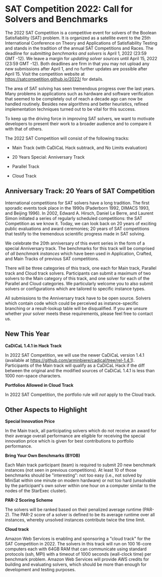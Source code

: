 # SAT Competition 2022: Call for Solvers and Benchmarks

The 2022 SAT Competition is a competitive event for solvers of the Boolean Satisfiability (SAT) problem. It is organized as a satellite event to the 25th International Conference on Theory and Applications of Satisfiability Testing and stands in the tradition of the annual SAT Competitions and Races. The deadline for *submitting benchmarks and solvers* is April 1, 2022 (23:59 GMT -12). We leave a margin for *updating solver sources* until April 15, 2022 (23:59 GMT -12). Both deadlines are firm in that you may not upload any new submissions after April 1, and no further updates are possible after April 15. Visit the competition website at https://satcompetition.github.io/2022/ for details.

The area of SAT solving has seen tremendous progress over the last years. Many problems in applications such as hardware and software verification that seemed to be completely out of reach a decade ago can now be handled routinely. Besides new algorithms and better heuristics, refined implementation techniques turned out to be vital for this success.

To keep up the driving force in improving SAT solvers, we want to motivate developers to present their work to a broader audience and to compare it with that of others.

The 2022 SAT Competition will consist of the following tracks:

* Main Track (with CaDiCaL Hack subtrack, and No Limits evaluation)

* 20 Years Special: Anniversary Track

* Parallel Track

* Cloud Track


## Anniversary Track: 20 Years of SAT Competition

International competitions for SAT solvers have a long tradition.
The first sporadic events took place in the 1990s (Paderborn 1992, DIMACS 1993, and Beijing 1996).
In 2002, Edward A. Hirsch, Daniel Le Berre, and Laurent Simon initiated a series of regularly scheduled competitions: the SAT Competition as we know it.
Today, we can look back on 20 years of exciting public evaluations and award ceremonies; 20 years of SAT competitions that testify to the tremendous scientific progress made in SAT solving.

We celebrate the 20th anniversary of this event series in the form of a special Anniversary track.
The benchmarks for this track will be comprised of *all benchmark instances* which have been used in Application, Crafted, and Main Tracks of previous SAT competitions.

There will be three categories of this track, one each for Main track, Parallel track and Cloud track solvers.
Participants can submit a maximum of two solvers to the Main category of this track, and one solver for each of the Parallel and Cloud categories.
We particularly welcome you to also submit solvers or configurations which are tailored to specific instance types.

All submissions to the Anniversary track have to be open source.
Solvers which contain code which could be perceived as instance-specific branching or a result-lookup table will be disqualified.
If you are unsure whether your solver meets these requirements, please feel free to contact us.


## New This Year

**CaDiCaL 1.4.1 in Hack Track**

In 2022 SAT Competition, we will use the newer CaDiCaL version 1.4.1 (available at https://github.com/arminbiere/cadical/tree/rel-1.4.1). Participants of the Main track will qualify as a CaDiCaL Hack if the diff between the original and the modified sources of CaDiCaL 1.4.1 is less than 1000 non-space characters.

**Portfolios Allowed in Cloud Track**

In 2022 SAT Competition, the portfolio rule will *not* apply to the Cloud track.


## Other Aspects to Highlight

**Special Innovation Price**

In the Main track, all participating solvers which do not receive an award for their average overall performance are eligible for receiving the special innovation price which is given for best contributions to portfolio performance.

**Bring Your Own Benchmarks (BYOB)**

Each Main track participant (team) is required to submit 20 new benchmark instances (not seen in previous competitions). At least 10 of those benchmarks should be "interesting": not too easy (i.e., not solved by MiniSat within one minute on modern hardware) or not too hard (unsolvable by the participant's own solver within one hour on a computer similar to the nodes of the StarExec cluster).

**PAR-2 Scoring Scheme**

The solvers will be ranked based on their penalized average runtime (PAR-2). The PAR-2 score of a solver is defined to be its average runtime over all instances, whereby unsolved instances contribute twice the time limit.

**Cloud track**

Amazon Web Services is enabling and sponsoring a "cloud track" for the SAT Competition in 2022. The solvers in this track will run on 100 16-core computers each with 64GB RAM that can communicate using standard protocols (ssh, MPI) with a timeout of 1000 seconds (wall-clock time) per benchmark problem. Amazon Web Services will provide AWS credits for building and evaluating solvers, which should be more than enough for development and testing purposes.
